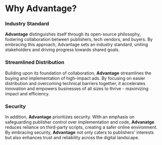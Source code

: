 # Why Advantage?

### Industry Standard
**Advantage** distinguishes itself through its open-source philosophy, fostering collaboration between publishers, tech vendors, and buyers. By embracing this approach, Advantage sets an industry standard, uniting stakeholders and driving progress towards shared goals.

### Streamlined Distribution
Building upon its foundation of collaboration, **Advantage** streamlines the buying and implementation of high-impact ads. By focusing on easier distribution and overcoming technical barriers together, it accelerates innovation and empowers businesses of all sizes to thrive - maximizing impact and efficiency.

### Security
In addition, **Advantage** prioritizes security. With an emphasis on safeguarding publisher control over implementation and code, **Advanatge** reduces reliance on third-party scripts, creating a safer online environment. By embracing security, **Advantage** not only caters to publishers' interests but also enhances trust and reliability across the digital landscape.

